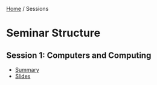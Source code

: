 [Home](../README.md) /  Sessions

# Seminar Structure

## Session 1: Computers and Computing

- [Summary](./1_computers_and_computing/session_1_computers_and_computing.md)
- [Slides](./1_computers_and_computing/lecture/slides_computers_and_computing.md)